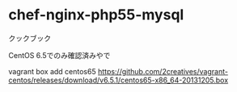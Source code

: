 chef-nginx-php55-mysql
======================

クックブック

CentOS 6.5でのみ確認済みやで

vagrant box add centos65 https://github.com/2creatives/vagrant-centos/releases/download/v6.5.1/centos65-x86_64-20131205.box
